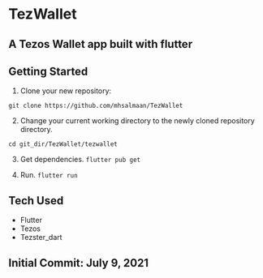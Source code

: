 # TezWallet

## A Tezos Wallet app built with flutter

## Getting Started
1. Clone your new repository:

```git clone https://github.com/mhsalmaan/TezWallet```

2. Change your current working directory to the newly cloned repository directory.

```cd git_dir/TezWallet/tezwallet```

3. Get dependencies.
```flutter pub get```

4. Run.
```flutter run```

## Tech Used
- Flutter
- Tezos
- Tezster_dart


## Initial Commit: July 9, 2021

<!-- ## Final Commit: July 11, 2021 -->

